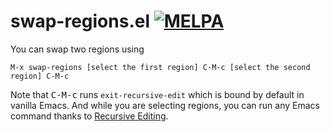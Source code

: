 # swap-regions.el [![MELPA](http://melpa.org/packages/swap-regions-badge.svg)](http://melpa.org/#/swap-regions)

You can swap two regions using

    M-x swap-regions [select the first region] C-M-c [select the second region] C-M-c

Note that <kbd>C-M-c</kbd> runs `exit-recursive-edit` which is bound
by default in vanilla Emacs. And while you are selecting regions, you
can run any Emacs command thanks to [Recursive
Editing](https://www.gnu.org/software/emacs/manual/html_node/elisp/Recursive-Editing.html).
